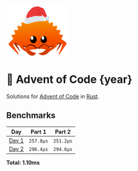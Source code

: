 <img src="./.assets/christmas_ferris.png" width="164">

# 🎄 Advent of Code {year}

Solutions for [Advent of Code](https://adventofcode.com/) in [Rust](https://www.rust-lang.org/).

<!--- advent_readme_stars table --->

<!--- benchmarking table --->
## Benchmarks

| Day | Part 1 | Part 2 |
| :---: | :---: | :---:  |
| [Day 1](./src/bin/01.rs) | `257.8µs` | `251.2µs` |
| [Day 2](./src/bin/02.rs) | `296.4µs` | `294.6µs` |

**Total: 1.10ms**
<!--- benchmarking table --->

